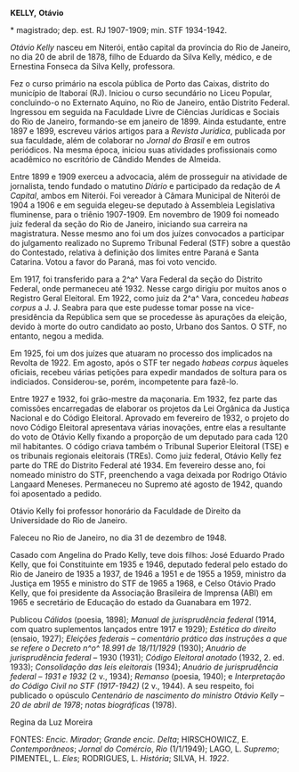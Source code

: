 **KELLY,** **Otávio**

\* magistrado; dep. est. RJ 1907-1909; min. STF 1934-1942.

*Otávio Kelly* nasceu em Niterói, então capital da província do Rio de
Janeiro, no dia 20 de abril de 1878, filho de Eduardo da Silva Kelly,
médico, e de Ernestina Fonseca da Silva Kelly, professora.

Fez o curso primário na escola pública de Porto das Caixas, distrito do
município de Itaboraí (RJ). Iniciou o curso secundário no Liceu Popular,
concluindo-o no Externato Aquino, no Rio de Janeiro, então Distrito
Federal. Ingressou em seguida na Faculdade Livre de Ciências Jurídicas e
Sociais do Rio de Janeiro, formando-se em janeiro de 1899. Ainda
estudante, entre 1897 e 1899, escreveu vários artigos para a *Revista
Jurídica*, publicada por sua faculdade, além de colaborar no *Jornal do
Brasil* e em outros periódicos. Na mesma época, iniciou suas atividades
profissionais como acadêmico no escritório de Cândido Mendes de Almeida.

Entre 1899 e 1909 exerceu a advocacia, além de prosseguir na atividade
de jornalista, tendo fundado o matutino *Diário* e participado da
redação de *A Capital*, ambos em Niterói. Foi vereador à Câmara
Municipal de Niterói de 1904 a 1906 e em seguida elegeu-se deputado à
Assembleia Legislativa fluminense, para o triênio 1907-1909. Em novembro
de 1909 foi nomeado juiz federal da seção do Rio de Janeiro, iniciando
sua carreira na magistratura. Nesse mesmo ano foi um dos juízes
convocados a participar do julgamento realizado no Supremo Tribunal
Federal (STF) sobre a questão do Contestado, relativa à definição dos
limites entre Paraná e Santa Catarina. Votou a favor do Paraná, mas foi
voto vencido.

Em 1917, foi transferido para a 2^a^ Vara Federal da seção do Distrito
Federal, onde permaneceu até 1932. Nesse cargo dirigiu por muitos anos o
Registro Geral Eleitoral. Em 1922, como juiz da 2^a^ Vara, concedeu
*habeas corpus* a J. J. Seabra para que este pudesse tomar posse na
vice-presidência da República sem que se procedesse às apurações da
eleição, devido à morte do outro candidato ao posto, Urbano dos Santos.
O STF, no entanto, negou a medida.

Em 1925, foi um dos juízes que atuaram no processo dos implicados na
Revolta de 1922. Em agosto, após o STF ter negado *habeas corpus*
àqueles oficiais, recebeu várias petições para expedir mandados de
soltura para os indiciados. Considerou-se, porém, incompetente para
fazê-lo.

Entre 1927 e 1932, foi grão-mestre da maçonaria. Em 1932, fez parte das
comissões encarregadas de elaborar os projetos da Lei Orgânica da
Justiça Nacional e do Código Eleitoral. Aprovado em fevereiro de 1932, o
projeto do novo Código Eleitoral apresentava várias inovações, entre
elas a resultante do voto de Otávio Kelly fixando a proporção de um
deputado para cada 120 mil habitantes. O código criava também o Tribunal
Superior Eleitoral (TSE) e os tribunais regionais eleitorais (TREs).
Como juiz federal, Otávio Kelly fez parte do TRE do Distrito Federal até
1934. Em fevereiro desse ano, foi nomeado ministro do STF, preenchendo a
vaga deixada por Rodrigo Otávio Langaard Meneses. Permaneceu no Supremo
até agosto de 1942, quando foi aposentado a pedido.

Otávio Kelly foi professor honorário da Faculdade de Direito da
Universidade do Rio de Janeiro.

Faleceu no Rio de Janeiro, no dia 31 de dezembro de 1948.

Casado com Angelina do Prado Kelly, teve dois filhos: José Eduardo Prado
Kelly, que foi Constituinte em 1935 e 1946, deputado federal pelo estado
do Rio de Janeiro de 1935 a 1937, de 1946 a 1951 e de 1955 a 1959,
ministro da Justiça em 1955 e ministro do STF de 1965 a 1968, e Celso
Otávio Prado Kelly, que foi presidente da Associação Brasileira de
Imprensa (ABI) em 1965 e secretário de Educação do estado da Guanabara
em 1972.

Publicou *Cálidos* (poesia, 1898); *Manual de jurisprudência federal*
(1914, com quatro suplementos lançados entre 1917 e 1929); *Estética do
direito* (ensaio, 1927); *Eleições federais – comentário prático das
instruções a que se refere o Decreto n^o^ 18.991 de 18/11/1929* (1930);
*Anuário de jurisprudência federal* – 1930 (1931); *Código Eleitoral
anotado* (1932, 2. ed. 1933); *Consolidação das leis eleitorais* (1934);
*Anuário de jurisprudência federal – 1931 e 1932* (2 v., 1934);
*Remanso* (poesia, 1940); e *Interpretação do Código Civil no STF
(1917-1942)* (2 v., 1944). A seu respeito, foi publicado o opúsculo
*Centenário de nascimento do ministro Otávio Kelly – 20 de abril de
1978*; *notas biográficas* (1978).

Regina da Luz Moreira

FONTES: *Encic. Mirador*; *Grande encic. Delta*; HIRSCHOWICZ, E.
*Contemporâneos*; *Jornal do Comércio*, *Rio* (1/1/1949); LAGO, L.
*Supremo*; PIMENTEL, L. *Eles*; RODRIGUES, L. *História*; SILVA, H.
*1922*.
